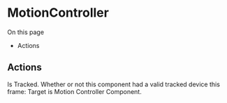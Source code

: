 # MotionController

On this page 

  * Actions





## Actions

Is Tracked. Whether or not this component had a valid tracked device this frame: Target is Motion Controller Component.

